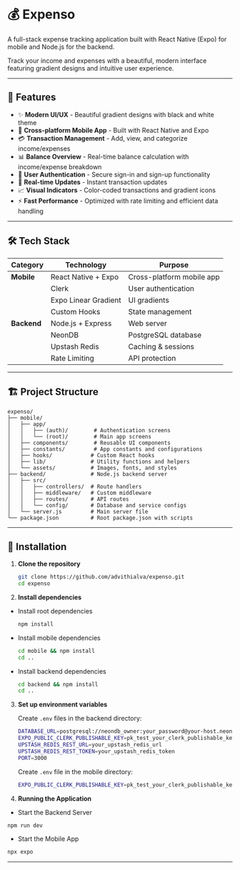 # 💰 Expenso

A full-stack expense tracking application built with React Native (Expo) for mobile and Node.js for the backend. 

Track your income and expenses with a beautiful, modern interface featuring gradient designs and intuitive user experience.

---

## 🚀 Features

- ✨ **Modern UI/UX** - Beautiful gradient designs with black and white theme
- 📱 **Cross-platform Mobile App** - Built with React Native and Expo
- 💳 **Transaction Management** - Add, view, and categorize income/expenses
- 📊 **Balance Overview** - Real-time balance calculation with income/expense breakdown
- 🔐 **User Authentication** - Secure sign-in and sign-up functionality
- 🚀 **Real-time Updates** - Instant transaction updates
- 📈 **Visual Indicators** - Color-coded transactions and gradient icons
- ⚡ **Fast Performance** - Optimized with rate limiting and efficient data handling

---
## 🛠️ Tech Stack


| Category | Technology | Purpose |
|----------|------------|---------|
| **Mobile** | React Native + Expo | Cross-platform mobile app |
| | Clerk | User authentication |
| | Expo Linear Gradient | UI gradients |
| | Custom Hooks | State management |
| **Backend** | Node.js + Express | Web server |
| | NeonDB | PostgreSQL database |
| | Upstash Redis | Caching & sessions |
| | Rate Limiting | API protection |

---
## 🏗️ Project Structure

```
expenso/
├── mobile/               
│   ├── app/
│   │   ├── (auth)/        # Authentication screens
│   │   └── (root)/        # Main app screens
│   ├── components/        # Reusable UI components
│   ├── constants/         # App constants and configurations
│   ├── hooks/            # Custom React hooks
│   ├── lib/              # Utility functions and helpers
│   └── assets/           # Images, fonts, and styles
├── backend/              # Node.js backend server
│   ├── src/
│   │   ├── controllers/  # Route handlers
│   │   ├── middleware/   # Custom middleware
│   │   ├── routes/       # API routes
│   │   └── config/       # Database and service configs
│   └── server.js         # Main server file
└── package.json          # Root package.json with scripts
```
---

## 🚦 Installation

1. **Clone the repository**
   ```bash
   git clone https://github.com/advithialva/expenso.git
   cd expenso
   ```

2. **Install dependencies**

- Install root dependencies
   ```bash
   npm install
   ```

 - Install mobile dependencies
   ```bash
   cd mobile && npm install
   cd ..
   ```
   
 - Install backend dependencies
   ```bash
   cd backend && npm install
   cd ..
   ```

3. **Set up environment variables**
   
   Create `.env` files in the backend directory:
   ```bash
   DATABASE_URL=postgresql://neondb_owner:your_password@your-host.neon.tech/neondb?sslmode=require
   EXPO_PUBLIC_CLERK_PUBLISHABLE_KEY=pk_test_your_clerk_publishable_key
   UPSTASH_REDIS_REST_URL=your_upstash_redis_url
   UPSTASH_REDIS_REST_TOKEN=your_upstash_redis_token
   PORT=3000
   ```
   
   Create `.env` file in the mobile directory:
   ```bash
   EXPO_PUBLIC_CLERK_PUBLISHABLE_KEY=pk_test_your_clerk_publishable_key
   ```

4. **Running the Application**

- Start the Backend Server
```bash
npm run dev
```

- Start the Mobile App
```bash
npx expo
```
---


